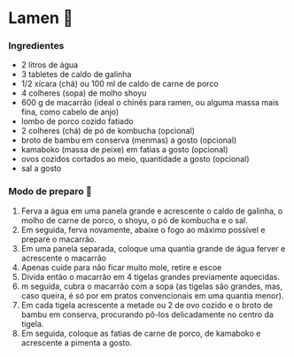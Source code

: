 # Lamen :shallow_pan_of_food:

### Ingredientes

- 2 litros de água
- 3 tabletes de caldo de galinha
- 1/2 xícara (chá) ou 100 ml de caldo de carne de porco
- 4 colheres (sopa) de molho shoyu
- 600 g de macarrão (ideal o chinês para ramen, ou alguma massa mais fina, como cabelo de anjo)
- lombo de porco cozido fatiado
- 2 colheres (chá) de pó de kombucha (opcional)
- broto de bambu em conserva (menmas) a gosto (opcional)
- kamaboko (massa de peixe) em fatias a gosto (opcional)
- ovos cozidos cortados ao meio, quantidade a gosto (opcional)
- sal a gosto

### Modo de preparo :open_hands:

1. Ferva a água em uma panela grande e acrescente o caldo de galinha, o molho de carne de porco, o shoyu, o pó de kombucha e o sal.
2. Em seguida, ferva novamente, abaixe o fogo ao máximo possível e prepare o macarrão.
3. Em uma panela separada, coloque uma quantia grande de água ferver e acrescente o macarrão
4. Apenas cuide para não ficar muito mole, retire e escoe
5. Divida então o macarrão em 4 tigelas grandes previamente aquecidas.
6. m seguida, cubra o macarrão com a sopa (as tigelas são grandes, mas, caso queira, é só por em pratos convencionais em uma quantia menor).
7. Em cada tigela acrescente a metade ou 2 de ovo cozido e o broto de bambu em conserva, procurando pô-los delicadamente no centro da tigela.
8. Em seguida, coloque as fatias de carne de porco, de kamaboko e acrescente a pimenta a gosto.

### 

